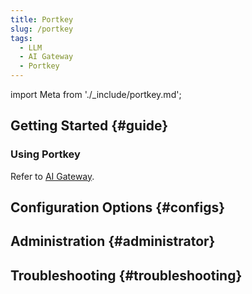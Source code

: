 ```yaml
---
title: Portkey
slug: /portkey
tags:
  - LLM
  - AI Gateway
  - Portkey
---
```



import Meta from './_include/portkey.md';

<Meta name="meta" />

## Getting Started {#guide}

### Using Portkey

Refer to [AI Gateway](https://docs.portkey.ai/docs/product/ai-gateway).

## Configuration Options {#configs}

## Administration {#administrator}

## Troubleshooting {#troubleshooting}


